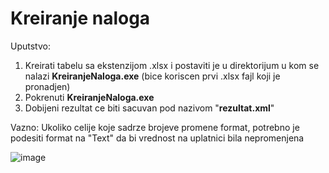 # Kreiranje naloga

Uputstvo:
1) Kreirati tabelu sa ekstenzijom .xlsx i postaviti je u direktorijum u kom se nalazi **KreiranjeNaloga.exe** (bice koriscen prvi .xlsx fajl koji je pronadjen)
2) Pokrenuti **KreiranjeNaloga.exe**
3) Dobijeni rezultat ce biti sacuvan pod nazivom "**rezultat.xml**"

Vazno: Ukoliko celije koje sadrze brojeve promene format, potrebno je podesiti format na "Text" da bi vrednost na uplatnici bila nepromenjena

![image](https://user-images.githubusercontent.com/9849918/203527058-21d5f4ce-3051-43ec-9790-be9de4828a0e.png)
